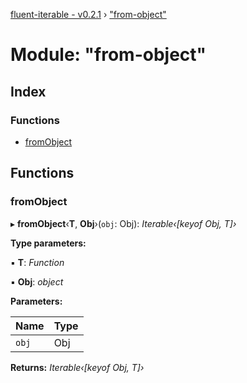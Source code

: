 [fluent-iterable - v0.2.1](../README.md) › ["from-object"](_from_object_.md)

# Module: "from-object"

## Index

### Functions

* [fromObject](_from_object_.md#fromobject)

## Functions

###  fromObject

▸ **fromObject**‹**T**, **Obj**›(`obj`: Obj): *Iterable‹[keyof Obj, T]›*

**Type parameters:**

▪ **T**: *Function*

▪ **Obj**: *object*

**Parameters:**

Name | Type |
------ | ------ |
`obj` | Obj |

**Returns:** *Iterable‹[keyof Obj, T]›*
